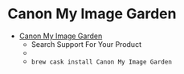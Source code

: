 # Canon My Image Garden
- [Canon My Image Garden](https://support-asia.canon-asia.com/?personal)
  -  Search Support For Your Product
  - 
  - `brew cask install Canon My Image Garden`
